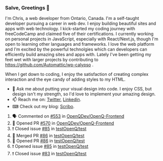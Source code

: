 ### Salve, Greetings 👋

I'm Chris, a web developer from Ontario, Canada. I'm a self-taught developer pursuing a career in web dev. I enjoy building beautiful sites and apps with web technology.
I kick-started my coding journey with freeCodeCamp and claimed five of their certifications.  I currently working on personal projects in JavaScript, especially with React/Next.js, though I'm open to learning other languages and frameworks. I love the web platform and I'm excited by the powerful technolgies which can developers can efficiently build amazing sites and apps with. Lately I've been getting my feet wet with larger projects by contributing to https://github.com/Automattic/wp-calypso .

When I get down to coding, I enjoy the satisfaction of creating complex interaction and the eye candy of adding styles to my HTML. 

- 💬 Ask me about putting your visual design into code. I enjoy CSS, but design isn't my strength, so I'd love to implement your amazing design.
- 📫 Reach me on: [Twitter](https://twitter.com/Christo28120856), [Linkedin](https://www.linkedin.com/in/christopher-stevers-07b9a5204/).
- ⌨ Check out my blog: [Scribo](https://christopherstevers.cf).
<!--
**Christopher-Stevers/Christopher-Stevers** is a ✨ _special_ ✨ repository because its `README.md` (this file) appears on your GitHub profile.

Here are some ideas to get you started:

- 🔭 I’m currently working on ...
- 🌱 I’m currently learning ...
- 👯 I’m looking to collaborate on ...
- 🤔 I’m looking for help with ...
- 😄 Pronouns: ...
- ⚡ Fun fact: ...
-->

<!--START_SECTION:activity-->
1. 🗣 Commented on [#553](https://github.com/OpenQDev/OpenQ-Frontend/issues/553) in [OpenQDev/OpenQ-Frontend](https://github.com/OpenQDev/OpenQ-Frontend)
2. 💪 Opened PR [#570](https://github.com/OpenQDev/OpenQ-Frontend/pull/570) in [OpenQDev/OpenQ-Frontend](https://github.com/OpenQDev/OpenQ-Frontend)
3. ❗️ Closed issue [#85](https://github.com/testOpenQ/test/issues/85) in [testOpenQ/test](https://github.com/testOpenQ/test)
4. 🎉 Merged PR [#86](https://github.com/testOpenQ/test/pull/86) in [testOpenQ/test](https://github.com/testOpenQ/test)
5. 💪 Opened PR [#86](https://github.com/testOpenQ/test/pull/86) in [testOpenQ/test](https://github.com/testOpenQ/test)
6. ❗️ Opened issue [#85](https://github.com/testOpenQ/test/issues/85) in [testOpenQ/test](https://github.com/testOpenQ/test)
7. ❗️ Closed issue [#83](https://github.com/testOpenQ/test/issues/83) in [testOpenQ/test](https://github.com/testOpenQ/test)
<!--END_SECTION:activity-->
